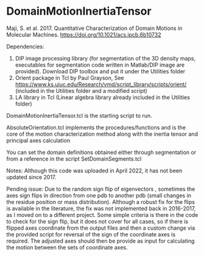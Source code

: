 # DomainMotionInertiaTensor
Maji, S. et al. 2017. Quantitative Characterization of Domain Motions in Molecular Machines. 
https://doi.org/10.1021/acs.jpcb.6b10732

Dependencies:
1. DIP image processing library (for segmentation of the 3D density maps, executables for segmentation code written in Matlab/DIP image are provided). Download DIP toolbox and put it under the Utilities folder
2. Orient package in Tcl by Paul Grayson, See https://www.ks.uiuc.edu/Research/vmd/script_library/scripts/orient/ (included in the Utilities folder and a modified script)
4. LA library in Tcl (Linear algebra library already included in the Utilities folder) 


DomainMotionInertiaTensor.tcl is the starting script to run.

AbsoluteOrientation.tcl implements the procedures/functions and is the core of the motion characterization method along with the inertia tensor and principal axes calculation

You can set the domain definitions obtained either through segmentation or from a reference in the script SetDomainSegments.tcl


Notes: 
Although this code was uploaded in April 2022, it has not been updated since 2017.  

Pending issue:  Due to the random sign flip of eigenvectors , sometimes the axes sign flips in direction from one pdb to another pdb (small changes in the residue position or mass distribution). Although a robust fix for the flips is available in the literature, the fix was not implemented back in 2016-2017, as I moved on to a different project.
Some simple criteria is there in the code to check for the sign flip, but it does not cover for all cases, so if there is flipped axes coordinate from the output files and then a custom change via the provided script for reversal of the sign of the coordinate axes is required. The adjusted axes should then be provide as input for calculating the motion between the sets of coordinate axes.
